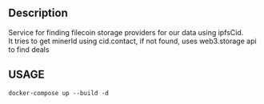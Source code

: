 ## Description
Service for finding filecoin storage providers for our data using ipfsCid.  
It tries to get minerId using cid.contact, if not found, uses web3.storage api to find deals


## USAGE 
`docker-compose up --build -d  `